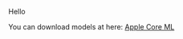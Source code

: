 Hello


You can download models at here: [Apple Core ML](https://developer.apple.com/machine-learning/)
